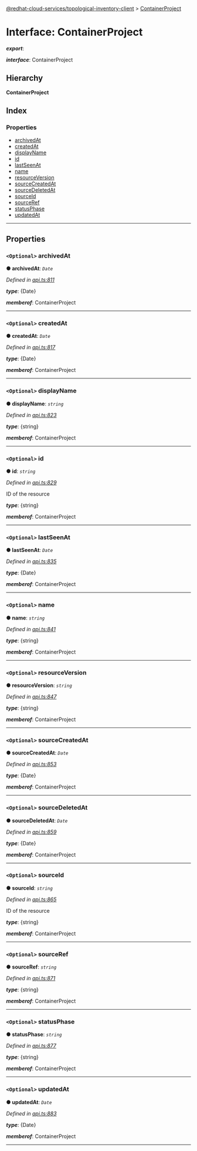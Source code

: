 [@redhat-cloud-services/topological-inventory-client](../README.md) > [ContainerProject](../interfaces/containerproject.md)

# Interface: ContainerProject

*__export__*: 

*__interface__*: ContainerProject

## Hierarchy

**ContainerProject**

## Index

### Properties

* [archivedAt](containerproject.md#archivedat)
* [createdAt](containerproject.md#createdat)
* [displayName](containerproject.md#displayname)
* [id](containerproject.md#id)
* [lastSeenAt](containerproject.md#lastseenat)
* [name](containerproject.md#name)
* [resourceVersion](containerproject.md#resourceversion)
* [sourceCreatedAt](containerproject.md#sourcecreatedat)
* [sourceDeletedAt](containerproject.md#sourcedeletedat)
* [sourceId](containerproject.md#sourceid)
* [sourceRef](containerproject.md#sourceref)
* [statusPhase](containerproject.md#statusphase)
* [updatedAt](containerproject.md#updatedat)

---

## Properties

<a id="archivedat"></a>

### `<Optional>` archivedAt

**● archivedAt**: *`Date`*

*Defined in [api.ts:811](https://github.com/RedHatInsights/javascript-clients/blob/master/packages/topological-inventory/api.ts#L811)*

*__type__*: {Date}

*__memberof__*: ContainerProject

___
<a id="createdat"></a>

### `<Optional>` createdAt

**● createdAt**: *`Date`*

*Defined in [api.ts:817](https://github.com/RedHatInsights/javascript-clients/blob/master/packages/topological-inventory/api.ts#L817)*

*__type__*: {Date}

*__memberof__*: ContainerProject

___
<a id="displayname"></a>

### `<Optional>` displayName

**● displayName**: *`string`*

*Defined in [api.ts:823](https://github.com/RedHatInsights/javascript-clients/blob/master/packages/topological-inventory/api.ts#L823)*

*__type__*: {string}

*__memberof__*: ContainerProject

___
<a id="id"></a>

### `<Optional>` id

**● id**: *`string`*

*Defined in [api.ts:829](https://github.com/RedHatInsights/javascript-clients/blob/master/packages/topological-inventory/api.ts#L829)*

ID of the resource

*__type__*: {string}

*__memberof__*: ContainerProject

___
<a id="lastseenat"></a>

### `<Optional>` lastSeenAt

**● lastSeenAt**: *`Date`*

*Defined in [api.ts:835](https://github.com/RedHatInsights/javascript-clients/blob/master/packages/topological-inventory/api.ts#L835)*

*__type__*: {Date}

*__memberof__*: ContainerProject

___
<a id="name"></a>

### `<Optional>` name

**● name**: *`string`*

*Defined in [api.ts:841](https://github.com/RedHatInsights/javascript-clients/blob/master/packages/topological-inventory/api.ts#L841)*

*__type__*: {string}

*__memberof__*: ContainerProject

___
<a id="resourceversion"></a>

### `<Optional>` resourceVersion

**● resourceVersion**: *`string`*

*Defined in [api.ts:847](https://github.com/RedHatInsights/javascript-clients/blob/master/packages/topological-inventory/api.ts#L847)*

*__type__*: {string}

*__memberof__*: ContainerProject

___
<a id="sourcecreatedat"></a>

### `<Optional>` sourceCreatedAt

**● sourceCreatedAt**: *`Date`*

*Defined in [api.ts:853](https://github.com/RedHatInsights/javascript-clients/blob/master/packages/topological-inventory/api.ts#L853)*

*__type__*: {Date}

*__memberof__*: ContainerProject

___
<a id="sourcedeletedat"></a>

### `<Optional>` sourceDeletedAt

**● sourceDeletedAt**: *`Date`*

*Defined in [api.ts:859](https://github.com/RedHatInsights/javascript-clients/blob/master/packages/topological-inventory/api.ts#L859)*

*__type__*: {Date}

*__memberof__*: ContainerProject

___
<a id="sourceid"></a>

### `<Optional>` sourceId

**● sourceId**: *`string`*

*Defined in [api.ts:865](https://github.com/RedHatInsights/javascript-clients/blob/master/packages/topological-inventory/api.ts#L865)*

ID of the resource

*__type__*: {string}

*__memberof__*: ContainerProject

___
<a id="sourceref"></a>

### `<Optional>` sourceRef

**● sourceRef**: *`string`*

*Defined in [api.ts:871](https://github.com/RedHatInsights/javascript-clients/blob/master/packages/topological-inventory/api.ts#L871)*

*__type__*: {string}

*__memberof__*: ContainerProject

___
<a id="statusphase"></a>

### `<Optional>` statusPhase

**● statusPhase**: *`string`*

*Defined in [api.ts:877](https://github.com/RedHatInsights/javascript-clients/blob/master/packages/topological-inventory/api.ts#L877)*

*__type__*: {string}

*__memberof__*: ContainerProject

___
<a id="updatedat"></a>

### `<Optional>` updatedAt

**● updatedAt**: *`Date`*

*Defined in [api.ts:883](https://github.com/RedHatInsights/javascript-clients/blob/master/packages/topological-inventory/api.ts#L883)*

*__type__*: {Date}

*__memberof__*: ContainerProject

___


